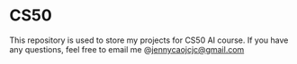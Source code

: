 # CS50
This repository is used to store my projects for CS50 AI course. If you have any questions, feel free to email me @jennycaojcjc@gmail.com

